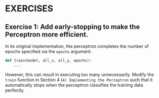 # EXERCISES

## Exercise 1: Add early-stopping to make the Perceptron more efficient.

In its original implementation, the perceptron completes the number of epochs specified via the `epochs` argument:

```python
def train(model, all_x, all_y, epochs):
    ...
```

However, this can result in executing too many unnecessarily. Modify the `train` function in Section 4 (`4) Implementing the Perceptron` such that it automatically stops when the perceptron classifies the training data perfectly.